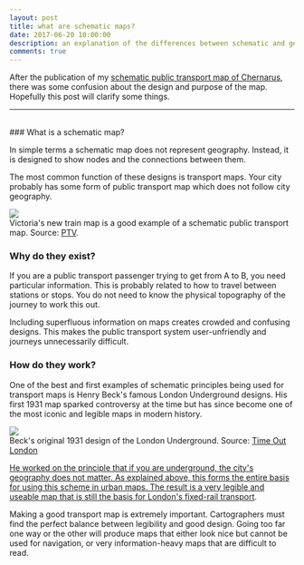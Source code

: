 ```yaml
---
layout: post
title: what are schematic maps?
date: 2017-06-20 10:00:00
description: an explanation of the differences between schematic and geographical maps
comments: true
---
```

After the publication of my <a href="/2017/06/13/chernarus-dayz-public-transport-map.html">schematic public transport map of Chernarus</a>, there was some confusion about the design and purpose of the map. Hopefully this post will clarify some things.

<hr>
<br/>
### What is a schematic map?

In simple terms a schematic map does not represent geography. Instead, it is designed to show nodes and the connections between them.

The most common function of these designs is transport maps. Your city probably has some form of public transport map which does not follow city geography. 

<div class="img_row">
	<img class="col three" src="https://i.imgur.com/1L7u3wA.jpg">
</div>
<div class="col three caption">
	Victoria's new train map is a good example of a schematic public transport map. Source: <a href="https://static.ptv.vic.gov.au/siteassets/PDFs/Maps/Network-maps/PTV-Metro-Train-Network-Map.pdf" target="_blank">PTV</a>. 
</div>

### Why do they exist?

If you are a public transport passenger trying to get from A to B, you need particular information. This is probably related to how to travel between stations or stops. You do not need to know the physical topography of the journey to work this out.

Including superfluous information on maps creates crowded and confusing designs. This makes the public transport system user-unfriendly and journeys unnecessarily difficult.

### How do they work?

One of the best and first examples of schematic principles being used for transport maps is Henry Beck's famous London Underground designs. His first 1931 map sparked controversy at the time but has since become one of the most iconic and legible maps in modern history.

<div class="img_row">
	<img class="col three" src="http://i.imgur.com/OYFjptH.jpg">
</div>
<div class="col three caption">
	Beck's original 1931 design of the London Underground. Source: <a href="http://now-here-this.timeout.com/wp-content/uploads/2012/06/Poster-Map-of-the-Underground-by-Henry-C-Beck-193.jpg" target="_blank">Time Out London 
</div>

He worked on the principle that if you are underground, the city's geography does not matter. As explained above, this forms the entire basis for using this scheme in urban maps. The result is a very legible and useable map that is still the basis for <a href="https://tfl.gov.uk/maps" target="_blank">London's fixed-rail transport</a>.

Making a good transport map is extremely important. Cartographers must find the perfect balance between legibility and good design. Going too far one way or the other will produce maps that either look nice but cannot be used for navigation, or very information-heavy maps that are difficult to read.